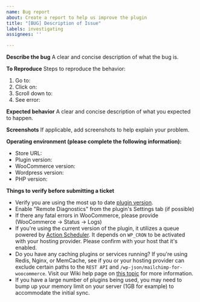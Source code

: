 ```yaml
---
name: Bug report
about: Create a report to help us improve the plugin
title: "[BUG] Description of Issue"
labels: investigating
assignees: ''

---
```


**Describe the bug**
A clear and concise description of what the bug is.

**To Reproduce**
Steps to reproduce the behavior:
1. Go to: 
2. Click on: 
3. Scroll down to:
4. See error:

**Expected behavior**
A clear and concise description of what you expected to happen.

**Screenshots**
If applicable, add screenshots to help explain your problem.

**Operating environment (please complete the following information):**
- Store URL:
- Plugin version:
- WooCommerce version:
- Wordpress version:
- PHP version:

**Things to verify before submitting a ticket**
- Verify you are using the most up to date [plugin version](https://wordpress.org/plugins/mailchimp-for-woocommerce/).
- Enable "Remote Diagnostics" from the plugin's Settings tab (if possible)
- If there any fatal errors in WooCommerce, please provide (WooCommerce -> Status -> Logs)
- If you're using the current version of the plugin, it utilizes a queue powered by [Action Scheduler](https://actionscheduler.org/). It depends on `WP_CRON` to be activated with your hosting provider. Please confirm with your host that it's enabled.
- Do you have any caching plugins or services running? If you're using Redis, Nginx, or MemCache, see if you or your hosting provider can exclude certain paths to the `REST API` and `/wp-json/mailchimp-for-woocommerce`. Visit our Wiki help page on [this topic](https://github.com/mailchimp/mc-woocommerce/wiki/Using-Caches) for more information.
- If you have a large number of plugins being used, you may need to bump up your memory limit on your server (1GB for example) to accommodate the initial sync.

